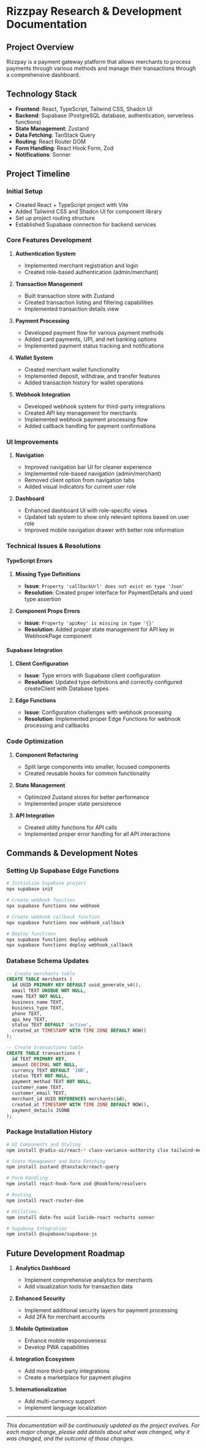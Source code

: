 
# Rizzpay Research & Development Documentation

## Project Overview

Rizzpay is a payment gateway platform that allows merchants to process payments through various methods and manage their transactions through a comprehensive dashboard.

## Technology Stack

- **Frontend**: React, TypeScript, Tailwind CSS, Shadcn UI
- **Backend**: Supabase (PostgreSQL database, authentication, serverless functions)
- **State Management**: Zustand
- **Data Fetching**: TanStack Query
- **Routing**: React Router DOM
- **Form Handling**: React Hook Form, Zod
- **Notifications**: Sonner

## Project Timeline

### Initial Setup

- Created React + TypeScript project with Vite
- Added Tailwind CSS and Shadcn UI for component library
- Set up project routing structure
- Established Supabase connection for backend services

### Core Features Development

1. **Authentication System**
   - Implemented merchant registration and login
   - Created role-based authentication (admin/merchant)

2. **Transaction Management**
   - Built transaction store with Zustand
   - Created transaction listing and filtering capabilities
   - Implemented transaction details view

3. **Payment Processing**
   - Developed payment flow for various payment methods
   - Added card payments, UPI, and net banking options
   - Implemented payment status tracking and notifications

4. **Wallet System**
   - Created merchant wallet functionality
   - Implemented deposit, withdraw, and transfer features
   - Added transaction history for wallet operations

5. **Webhook Integration**
   - Developed webhook system for third-party integrations
   - Created API key management for merchants
   - Implemented webhook payment processing flow
   - Added callback handling for payment confirmations

### UI Improvements

1. **Navigation**
   - Improved navigation bar UI for cleaner experience
   - Implemented role-based navigation (admin/merchant)
   - Removed client option from navigation tabs
   - Added visual indicators for current user role

2. **Dashboard**
   - Enhanced dashboard UI with role-specific views
   - Updated tab system to show only relevant options based on user role
   - Improved mobile navigation drawer with better role information

### Technical Issues & Resolutions

#### TypeScript Errors

1. **Missing Type Definitions**
   - **Issue**: `Property 'callbackUrl' does not exist on type 'Json'`
   - **Resolution**: Created proper interface for PaymentDetails and used type assertion

2. **Component Props Errors**
   - **Issue**: `Property 'apiKey' is missing in type '{}'`
   - **Resolution**: Added proper state management for API key in WebhookPage component

#### Supabase Integration

1. **Client Configuration**
   - **Issue**: Type errors with Supabase client configuration
   - **Resolution**: Updated type definitions and correctly configured createClient with Database types

2. **Edge Functions**
   - **Issue**: Configuration challenges with webhook processing
   - **Resolution**: Implemented proper Edge Functions for webhook processing and callbacks

### Code Optimization

1. **Component Refactoring**
   - Split large components into smaller, focused components
   - Created reusable hooks for common functionality

2. **State Management**
   - Optimized Zustand stores for better performance
   - Implemented proper state persistence

3. **API Integration**
   - Created utility functions for API calls
   - Implemented proper error handling for all API interactions

## Commands & Development Notes

### Setting Up Supabase Edge Functions

```bash
# Initialize Supabase project
npx supabase init

# Create webhook function
npx supabase functions new webhook

# Create webhook callback function
npx supabase functions new webhook_callback

# Deploy functions
npx supabase functions deploy webhook
npx supabase functions deploy webhook_callback
```

### Database Schema Updates

```sql
-- Create merchants table
CREATE TABLE merchants (
  id UUID PRIMARY KEY DEFAULT uuid_generate_v4(),
  email TEXT UNIQUE NOT NULL,
  name TEXT NOT NULL,
  business_name TEXT,
  business_type TEXT,
  phone TEXT,
  api_key TEXT,
  status TEXT DEFAULT 'active',
  created_at TIMESTAMP WITH TIME ZONE DEFAULT NOW()
);

-- Create transactions table
CREATE TABLE transactions (
  id TEXT PRIMARY KEY,
  amount DECIMAL NOT NULL,
  currency TEXT DEFAULT 'INR',
  status TEXT NOT NULL,
  payment_method TEXT NOT NULL,
  customer_name TEXT,
  customer_email TEXT,
  merchant_id UUID REFERENCES merchants(id),
  created_at TIMESTAMP WITH TIME ZONE DEFAULT NOW(),
  payment_details JSONB
);
```

### Package Installation History

```bash
# UI Components and Styling
npm install @radix-ui/react-* class-variance-authority clsx tailwind-merge tailwindcss-animate

# State Management and Data Fetching
npm install zustand @tanstack/react-query

# Form Handling
npm install react-hook-form zod @hookform/resolvers

# Routing
npm install react-router-dom

# Utilities
npm install date-fns uuid lucide-react recharts sonner

# Supabase Integration
npm install @supabase/supabase-js
```

## Future Development Roadmap

1. **Analytics Dashboard**
   - Implement comprehensive analytics for merchants
   - Add visualization tools for transaction data

2. **Enhanced Security**
   - Implement additional security layers for payment processing
   - Add 2FA for merchant accounts

3. **Mobile Optimization**
   - Enhance mobile responsiveness
   - Develop PWA capabilities

4. **Integration Ecosystem**
   - Add more third-party integrations
   - Create a marketplace for payment plugins

5. **Internationalization**
   - Add multi-currency support
   - Implement language localization

---

*This documentation will be continuously updated as the project evolves. For each major change, please add details about what was changed, why it was changed, and the outcome of those changes.*

